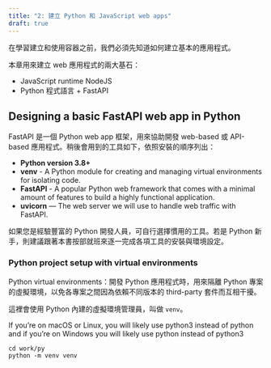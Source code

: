 ```yaml
---
title: "2: 建立 Python 和 JavaScript web apps"
draft: true
---
```


在學習建立和使用容器之前，我們必須先知道如何建立基本的應用程式。

本章用來建立 web 應用程式的兩大基石：

- JavaScript runtime NodeJS
- Python 程式語言 + FastAPI

## Designing a basic FastAPI web app in Python

FastAPI 是一個 Python web app 框架，用來協助開發 web-based 或 API-based 應用程式。稍後會用到的工具如下，依照安裝的順序列出：

- **Python version 3.8+**
- **venv** - A Python module for creating and managing virtual environments for isolating code.
- **FastAPI** - A popular Python web framework that comes with a minimal amount of features to build a highly functional application.
- **uvicorn** — The web server we will use to handle web traffic with FastAPI.

如果您是經驗豐富的 Python 開發人員，可自行選擇慣用的工具。若是 Python 新手，則建議跟著本書按部就班來逐一完成各項工具的安裝與環境設定。

### Python project setup with virtual environments

Python virtual environments：開發 Python 應用程式時，用來隔離 Python 專案的虛擬環境，以免各專案之間因為依賴不同版本的 third-party 套件而互相干擾。

這裡會使用 Python 內建的虛擬環境管理員，叫做 `venv`。

If you’re on macOS or Linux, you will likely use python3 instead of python and if you’re on Windows you will likely use python instead of python3

```shell
cd work/py
python -m venv venv
```

